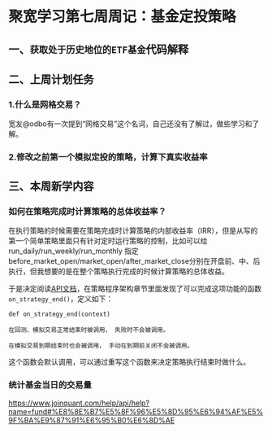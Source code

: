 # 聚宽学习第七周周记：基金定投策略

## 一、`获取处于历史地位的ETF基金`代码解释


## 二、上周计划任务

### 1.什么是网格交易？

宽友@odbo有一次提到“网格交易”这个名词，自己还没有了解过，做些学习和了解。

### 2.修改之前第一个模拟定投的策略，计算下真实收益率

## 三、本周新学内容

### 如何在策略完成时计算策略的总体收益率？

在执行策略的时候需要在策略完成时计算策略的内部收益率（IRR），但是从写的第一个简单策略里面只有针对定时运行策略的控制，比如可以给run_daily/run_weekly/run_monthly 指定before_market_open/market_open/after_market_close分别在开盘前、中、后执行，但我想要的是在整个策略执行完成的时候计算策略的总体收益。

于是决定阅读[API文档](https://www.joinquant.com/help/api/help?name=api#%E7%AD%96%E7%95%A5%E7%A8%8B%E5%BA%8F%E6%9E%B6%E6%9E%84%E2%99%A6)，在策略程序架构章节里面发现了可以完成这项功能的函数`on_strategy_end()`，定义如下：

```
def on_strategy_end(context)

在回测、模拟交易正常结束时被调用， 失败时不会被调用。

在模拟交易到期结束时也会被调用， 手动在到期前关闭不会被调用。
```

这个函数会默认调用，可以通过重写这个函数来决定策略执行结束时做什么。

### 统计基金当日的交易量

https://www.joinquant.com/help/api/help?name=fund#%E8%8E%B7%E5%8F%96%E5%8D%95%E6%94%AF%E5%9F%BA%E9%87%91%E6%95%B0%E6%8D%AE
